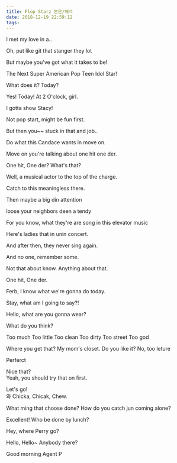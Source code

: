 ```yaml
---
title: Flop Starz 본문/해석
date: 2018-12-19 22:59:12
tags:
---
```


I met my love in a..  

Oh, put like git that stanger they lot  

But maybe you've got what it takes to be!  

The Next Super American Pop Teen Idol Star!  

What does it? Today?  

Yes! Today! At 2 O'clock, girl.  

I gotta show Stacy!  

Not pop start, might be fun first.  

But then you~~ stuck in that and job..  

Do what this Candace wants in move on.  

Move on you're talking about one hit one der.  

One hit, One der? What's that?  

Well, a musical actor to the top of the charge.  

Catch to this meaningless there.  

Then maybe a big din attention  

loose your neighbors deen a tendy  

For you know, what they're are song in this elevator music  

Here's ladies that in unin concert.  

And after then, they never sing again.  

And no one, remember some.  

Not that about know. Anything about that.  

One hit, One der.  

Ferb, I know what we're gonna do today.  

Stay, what am I going to say?!  

Hello, what are you gonna wear?  

What do you think?  

Too much
Too little
Too clean
Too dirty
Too street
Too god

Where you get that?
My mom's closet.
Do you like it? 
No, too leture

Perferct

Nice that?  
Yeah, you should try that on first.  

Let's go!  
와
Chicka, Chicak, Chew.  

What ming that choose done?
How do you catch jun coming alone?  

Excellent! Who be done by lunch?  

Hey, where Perry go?  

Hello, Hello~ Anybody there?  

Good morning Agent P  



<!-- more -->
